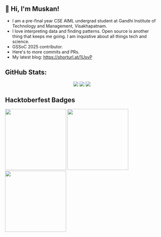 ## 🦋 Hi, I'm Muskan!

<!--
**muskansngh07/muskansngh07** is a ✨ _special_ ✨ repository because its `README.md` (this file) appears on your GitHub profile.

Here are some ideas to get you started:
-->

- I am a pre-final year CSE AIML undergrad student at Gandhi Institute of Technology and Management, Visakhapatnam. 
- I love interpreting data and finding patterns. Open source is another thing that keeps me going. I am inquistive about all things tech and science.
- GSSoC 2025 contributor. 
- Here's to more commits and PRs.
- My latest blog: https://shorturl.at/1UsyP


## GitHub Stats:

<div align="center">

  <!-- GitHub Stats -->
  <img src="https://github-readme-stats.vercel.app/api?username=muskansngh07&theme=flag-india&hide_border=false&include_all_commits=false&count_private=false" />

  <!-- Streak Stats -->
  <img src="https://streak-stats.demolab.com?user=muskansngh07&theme=flag-india&hide_border=false" /> 

  <!-- Top Languages -->
  <img src="https://github-readme-stats.vercel.app/api/top-langs/?username=muskansngh07&theme=flag-india&hide_border=false&layout=compact" />

</div>


## Hacktoberfest Badges 

<img src="https://github.com/user-attachments/assets/d2bcd85c-46e1-46f2-bd1b-e91f9af99e3d" width="200" />

<img src="https://github.com/user-attachments/assets/5315bbc1-e3cf-4e69-aede-5d2a08753539" width="200" />

<img src="https://github.com/user-attachments/assets/148c8446-5058-4f91-bc1d-9f11bfd01445" width="200" />

<!-- Proudly created with GPRM ( https://gprm.itsvg.in ) -->
